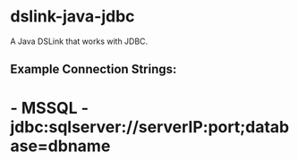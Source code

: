 # dslink-java-jdbc

A Java DSLink that works with JDBC.
## Example Connection Strings:

# - MSSQL - jdbc:sqlserver://serverIP:port;database=dbname

